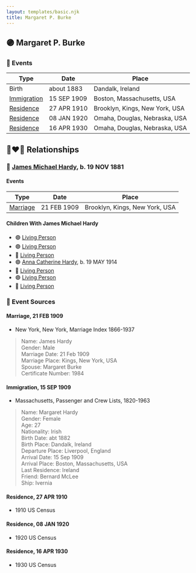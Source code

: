 ```yaml
---
layout: templates/basic.njk
title: Margaret P. Burke
---
```

## 🟣 Margaret P. Burke

### 📆 Events

Type | Date | Place
------ | ------ | ------
Birth | about 1883 | Dandalk, Ireland
[Immigration](#event-6dfc7b2e-321a-4901-9305-41ac98eea57c) | 15 SEP 1909 | Boston, Massachusetts, USA
[Residence](#event-682cb75c-2b79-459e-b0e9-3ca8d1a39bae) | 27 APR 1910 | Brooklyn, Kings, New York, USA
[Residence](#event-fb15c5a3-4029-447d-8528-6c6b724744a1) | 08 JAN 1920 | Omaha, Douglas, Nebraska, USA
[Residence](#event-398c15e0-6884-4246-9ae4-297533777a69) | 16 APR 1930 | Omaha, Douglas, Nebraska, USA

## 👩‍❤️‍👨 Relationships

### 🔵 [James Michael Hardy](/people/1/11204316), b. 19 NOV 1881

#### Events

Type | Date | Place
------ | ------ | ------
[Marriage](#event-24cc9f5d-017f-4c1e-9915-a3e606617768) | 21 FEB 1909 | Brooklyn, Kings, New York, USA
#### Children With James Michael Hardy
* 🟣 [Living Person](/people/6/66419672)
* 🟣 [Living Person](/people/1/10368480)
* 🔵 [Living Person](/people/8/82881883)
* 🟣 [Anna Catherine Hardy](/people/2/25919759), b. 19 MAY 1914
* 🔵 [Living Person](/people/8/8915192)
* 🟣 [Living Person](/people/6/66380348)
* 🔵 [Living Person](/people/8/88206475)
### 📰 Event Sources

#### <a id="event-24cc9f5d-017f-4c1e-9915-a3e606617768"></a> Marriage, 21 FEB 1909
* New York, New York, Marriage Index 1866-1937
>   
  > Name: James Hardy  
  > Gender: Male  
  > Marriage Date: 21 Feb 1909  
  > Marriage Place: Kings, New York, USA  
  > Spouse: Margaret Burke  
  > Certificate Number: 1984

#### <a id="event-6dfc7b2e-321a-4901-9305-41ac98eea57c"></a> Immigration, 15 SEP 1909
* Massachusetts, Passenger and Crew Lists, 1820-1963
>   
  > Name: Margaret Hardy  
  > Gender: Female  
  > Age: 27  
  > Nationality: Irish  
  > Birth Date: abt 1882  
  > Birth Place: Dandalk, Ireland  
  > Departure Place: Liverpool, England  
  > Arrival Date: 15 Sep 1909  
  > Arrival Place: Boston, Massachusetts, USA  
  > Last Residence: Ireland  
  > Friend: Bernard McLee  
  > Ship: Ivernia

#### <a id="event-682cb75c-2b79-459e-b0e9-3ca8d1a39bae"></a> Residence, 27 APR 1910
* 1910 US Census

#### <a id="event-fb15c5a3-4029-447d-8528-6c6b724744a1"></a> Residence, 08 JAN 1920
* 1920 US Census

#### <a id="event-398c15e0-6884-4246-9ae4-297533777a69"></a> Residence, 16 APR 1930
* 1930 US Census